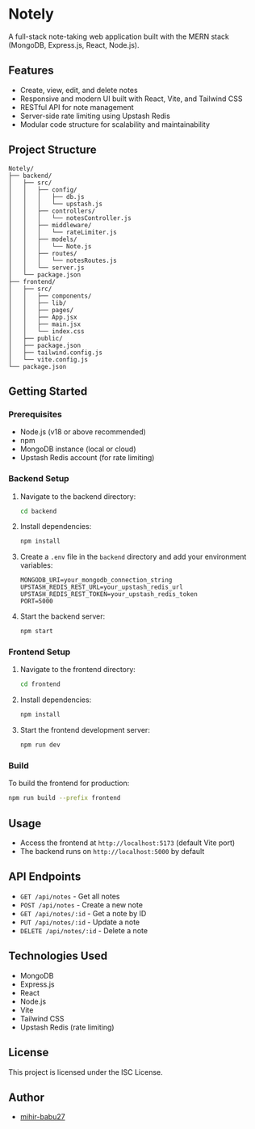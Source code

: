 # Notely

A full-stack note-taking web application built with the MERN stack (MongoDB, Express.js, React, Node.js).

## Features

- Create, view, edit, and delete notes
- Responsive and modern UI built with React, Vite, and Tailwind CSS
- RESTful API for note management
- Server-side rate limiting using Upstash Redis
- Modular code structure for scalability and maintainability

## Project Structure

```
Notely/
├── backend/
│   ├── src/
│   │   ├── config/
│   │   │   ├── db.js
│   │   │   └── upstash.js
│   │   ├── controllers/
│   │   │   └── notesController.js
│   │   ├── middleware/
│   │   │   └── rateLimiter.js
│   │   ├── models/
│   │   │   └── Note.js
│   │   ├── routes/
│   │   │   └── notesRoutes.js
│   │   └── server.js
│   └── package.json
├── frontend/
│   ├── src/
│   │   ├── components/
│   │   ├── lib/
│   │   ├── pages/
│   │   ├── App.jsx
│   │   ├── main.jsx
│   │   └── index.css
│   ├── public/
│   ├── package.json
│   ├── tailwind.config.js
│   └── vite.config.js
└── package.json
```

## Getting Started

### Prerequisites

- Node.js (v18 or above recommended)
- npm
- MongoDB instance (local or cloud)
- Upstash Redis account (for rate limiting)

### Backend Setup

1. Navigate to the backend directory:
   ```sh
   cd backend
   ```
2. Install dependencies:
   ```sh
   npm install
   ```
3. Create a `.env` file in the `backend` directory and add your environment variables:
   ```env
   MONGODB_URI=your_mongodb_connection_string
   UPSTASH_REDIS_REST_URL=your_upstash_redis_url
   UPSTASH_REDIS_REST_TOKEN=your_upstash_redis_token
   PORT=5000
   ```
4. Start the backend server:
   ```sh
   npm start
   ```

### Frontend Setup

1. Navigate to the frontend directory:
   ```sh
   cd frontend
   ```
2. Install dependencies:
   ```sh
   npm install
   ```
3. Start the frontend development server:
   ```sh
   npm run dev
   ```

### Build

To build the frontend for production:

```sh
npm run build --prefix frontend
```

## Usage

- Access the frontend at `http://localhost:5173` (default Vite port)
- The backend runs on `http://localhost:5000` by default

## API Endpoints

- `GET /api/notes` - Get all notes
- `POST /api/notes` - Create a new note
- `GET /api/notes/:id` - Get a note by ID
- `PUT /api/notes/:id` - Update a note
- `DELETE /api/notes/:id` - Delete a note

## Technologies Used

- MongoDB
- Express.js
- React
- Node.js
- Vite
- Tailwind CSS
- Upstash Redis (rate limiting)

## License

This project is licensed under the ISC License.

## Author

- [mihir-babu27](https://github.com/mihir-babu27)
